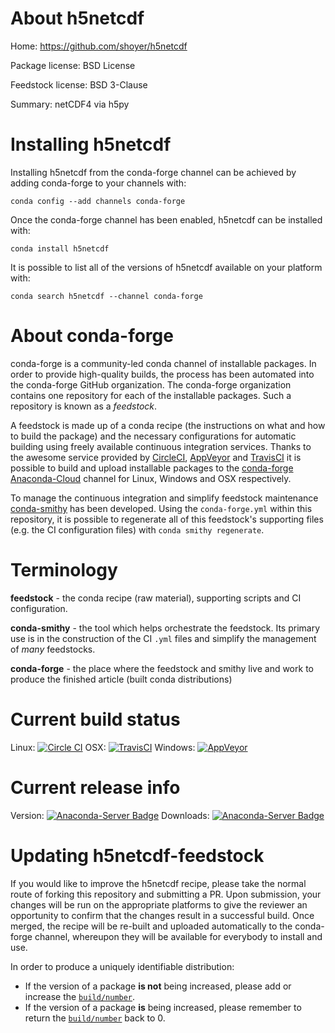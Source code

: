 About h5netcdf
==============

Home: https://github.com/shoyer/h5netcdf

Package license: BSD License

Feedstock license: BSD 3-Clause

Summary: netCDF4 via h5py



Installing h5netcdf
===================

Installing h5netcdf from the conda-forge channel can be achieved by adding conda-forge to your channels with:

```
conda config --add channels conda-forge
```

Once the conda-forge channel has been enabled, h5netcdf can be installed with:

```
conda install h5netcdf
```

It is possible to list all of the versions of h5netcdf available on your platform with:

```
conda search h5netcdf --channel conda-forge
```


About conda-forge
=================

conda-forge is a community-led conda channel of installable packages.
In order to provide high-quality builds, the process has been automated into the
conda-forge GitHub organization. The conda-forge organization contains one repository 
for each of the installable packages. Such a repository is known as a *feedstock*.

A feedstock is made up of a conda recipe (the instructions on what and how to build
the package) and the necessary configurations for automatic building using freely
available continuous integration services. Thanks to the awesome service provided by
[CircleCI](https://circleci.com/), [AppVeyor](http://www.appveyor.com/)
and [TravisCI](https://travis-ci.org/) it is possible to build and upload installable
packages to the [conda-forge](https://anaconda.org/conda-forge)
[Anaconda-Cloud](http://docs.anaconda.org/) channel for Linux, Windows and OSX respectively.

To manage the continuous integration and simplify feedstock maintenance
[conda-smithy](http://github.com/conda-forge/conda-smithy) has been developed.
Using the ``conda-forge.yml`` within this repository, it is possible to regenerate all of
this feedstock's supporting files (e.g. the CI configuration files) with ``conda smithy regenerate``.


Terminology
===========

**feedstock** - the conda recipe (raw material), supporting scripts and CI configuration.

**conda-smithy** - the tool which helps orchestrate the feedstock.
                   Its primary use is in the construction of the CI ``.yml`` files
                   and simplify the management of *many* feedstocks.

**conda-forge** - the place where the feedstock and smithy live and work to
                  produce the finished article (built conda distributions)

Current build status
====================

Linux: [![Circle CI](https://circleci.com/gh/conda-forge/h5netcdf-feedstock.svg?style=svg)](https://circleci.com/gh/conda-forge/h5netcdf-feedstock)
OSX: [![TravisCI](https://travis-ci.org/conda-forge/h5netcdf-feedstock.svg?branch=master)](https://travis-ci.org/conda-forge/h5netcdf-feedstock) 
Windows: [![AppVeyor](https://ci.appveyor.com/api/projects/status/github/conda-forge/h5netcdf-feedstock?svg=True)](https://ci.appveyor.com/project/conda-forge/h5netcdf-feedstock/branch/master)

Current release info
====================
Version: [![Anaconda-Server Badge](https://anaconda.org/conda-forge/h5netcdf/badges/version.svg)](https://anaconda.org/conda-forge/h5netcdf)
Downloads: [![Anaconda-Server Badge](https://anaconda.org/conda-forge/h5netcdf/badges/downloads.svg)](https://anaconda.org/conda-forge/h5netcdf)


Updating h5netcdf-feedstock
===========================

If you would like to improve the h5netcdf recipe, please take the normal
route of forking this repository and submitting a PR. Upon submission, your changes will
be run on the appropriate platforms to give the reviewer an opportunity to confirm that the
changes result in a successful build. Once merged, the recipe will be re-built and uploaded
automatically to the conda-forge channel, whereupon they will be available for everybody to
install and use.

In order to produce a uniquely identifiable distribution:
 * If the version of a package **is not** being increased, please add or increase
   the [``build/number``](http://conda.pydata.org/docs/building/meta-yaml.html#build-number-and-string). 
 * If the version of a package **is** being increased, please remember to return
   the [``build/number``](http://conda.pydata.org/docs/building/meta-yaml.html#build-number-and-string)
   back to 0.
